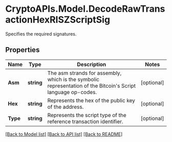 # CryptoAPIs.Model.DecodeRawTransactionHexRISZScriptSig
Specifies the required signatures.

## Properties

Name | Type | Description | Notes
------------ | ------------- | ------------- | -------------
**Asm** | **string** | The asm strands for assembly, which is the symbolic representation of the Bitcoin&#39;s Script language op-codes. | [optional] 
**Hex** | **string** | Represents the hex of the public key of the address. | [optional] 
**Type** | **string** | Represents the script type of the reference transaction identifier. | [optional] 

[[Back to Model list]](../README.md#documentation-for-models) [[Back to API list]](../README.md#documentation-for-api-endpoints) [[Back to README]](../README.md)

